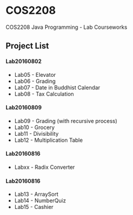 # COS2208
COS2208 Java Programming - Lab Courseworks

## Project List

#### Lab20160802
- Lab05 - Elevator
- Lab06 - Grading
- Lab07 - Date in Buddhist Calendar
- Lab08 - Tax Calculation

#### Lab20160809
- Lab09 - Grading (with recursive process)
- Lab10 - Grocery
- Lab11 - Divisibility
- Lab12 - Multiplication Table

#### Lab20160816
- Labxx - Radix Converter

#### Lab20160816
- Lab13 - ArraySort
- Lab14 - NumberQuiz
- Lab15 - Cashier

